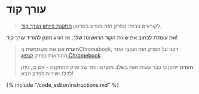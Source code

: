 # עורך קוד

> לקוראים בבית: הפרק הזה מופיע בסרטון [התקנת פייתון ועורך קוד](https://www.youtube.com/watch?v=pVTaqzKZCdA&t=4m43s).

את עומדת לכתוב את שורת הקוד הראשונה שלך, אז הגיע הזמן להוריד עורך קוד!

> **הערה** אם את משתמשת בChromebook, דלגי על הפרק הזה ועקבי אחר ההוראות בפרק [קנפוג Chromebook](../chromebook_setup/README.md).
> 
> **הערה** ייתכן כי כבר עשית זאת בשלב מוקדם יותר של פרק ההתקנה - אם כן, ניתן לדלג ישירות לפרק הבא!

{% include "/code_editor/instructions.md" %}